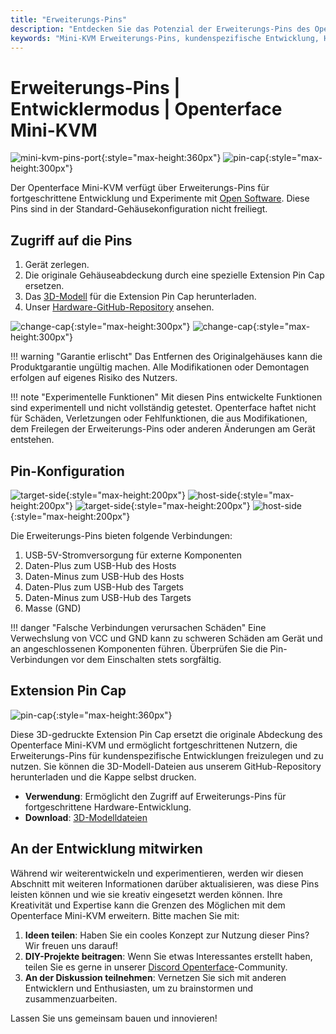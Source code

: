 ```yaml
---
title: "Erweiterungs-Pins"
description: "Entdecken Sie das Potenzial der Erweiterungs-Pins des Openterface Mini-KVM für kundenspezifische Hardwareentwicklung und Open-Source-Projekte."
keywords: "Mini-KVM Erweiterungs-Pins, kundenspezifische Entwicklung, Hardware-Modifikation, Open-Source KVM"
---
```


# **Erweiterungs-Pins** | Entwicklermodus | Openterface Mini-KVM

![mini-kvm-pins-port](https://assets.openterface.com/images/product/mini-kvm-pins-port.webp){:style="max-height:360px"}
![pin-cap](https://assets.openterface.com/images/product/part/pin-cap.webp){:style="max-height:300px"}

Der Openterface Mini-KVM verfügt über Erweiterungs-Pins für fortgeschrittene Entwicklung und Experimente mit [Open Software](/app). Diese Pins sind in der Standard-Gehäusekonfiguration nicht freiliegt.

## Zugriff auf die Pins

1. Gerät zerlegen.
2. Die originale Gehäuseabdeckung durch eine spezielle Extension Pin Cap ersetzen.
3. Das [3D-Modell](https://github.com/TechxArtisanStudio/Openterface_Mini-KVM_Hardware/tree/main/models) für die Extension Pin Cap herunterladen.
4. Unser [Hardware-GitHub-Repository](https://github.com/TechxArtisanStudio/Openterface_Mini-KVM_Hardware) ansehen.

![change-cap](https://assets.openterface.com/images/product/change-cap.svg#only-light){:style="max-height:300px"}
![change-cap](https://assets.openterface.com/images/product/change-cap_1.svg#only-dark){:style="max-height:300px"}

!!! warning "Garantie erlischt"
    Das Entfernen des Originalgehäuses kann die Produktgarantie ungültig machen. Alle Modifikationen oder Demontagen erfolgen auf eigenes Risiko des Nutzers.

!!! note "Experimentelle Funktionen"
    Mit diesen Pins entwickelte Funktionen sind experimentell und nicht vollständig getestet. Openterface haftet nicht für Schäden, Verletzungen oder Fehlfunktionen, die aus Modifikationen, dem Freilegen der Erweiterungs-Pins oder anderen Änderungen am Gerät entstehen.

## Pin-Konfiguration

![target-side](https://assets.openterface.com/images/product/extension-pins-1.svg#only-light){:style="max-height:200px"}
![host-side](https://assets.openterface.com/images/product/extension-pins-2.svg#only-light){:style="max-height:200px"}
![target-side](https://assets.openterface.com/images/product/extension-pins-1_1.svg#only-dark){:style="max-height:200px"}
![host-side](https://assets.openterface.com/images/product/extension-pins-2_1.svg#only-dark){:style="max-height:200px"}

Die Erweiterungs-Pins bieten folgende Verbindungen:

1. USB-5V-Stromversorgung für externe Komponenten
2. Daten-Plus zum USB-Hub des Hosts
3. Daten-Minus zum USB-Hub des Hosts
4. Daten-Plus zum USB-Hub des Targets
5. Daten-Minus zum USB-Hub des Targets
6. Masse (GND)

!!! danger "Falsche Verbindungen verursachen Schäden"
    Eine Verwechslung von VCC und GND kann zu schweren Schäden am Gerät und an angeschlossenen Komponenten führen. Überprüfen Sie die Pin-Verbindungen vor dem Einschalten stets sorgfältig.

## Extension Pin Cap

![pin-cap](https://assets.openterface.com/images/product/part/pin-cap.webp){:style="max-height:360px"}

Diese 3D-gedruckte Extension Pin Cap ersetzt die originale Abdeckung des Openterface Mini-KVM und ermöglicht fortgeschrittenen Nutzern, die Erweiterungs-Pins für kundenspezifische Entwicklungen freizulegen und zu nutzen. Sie können die 3D-Modell-Dateien aus unserem GitHub-Repository herunterladen und die Kappe selbst drucken.

- **Verwendung**: Ermöglicht den Zugriff auf Erweiterungs-Pins für fortgeschrittene Hardware-Entwicklung.
- **Download**: [3D-Modelldateien](https://github.com/TechxArtisanStudio/Openterface_Mini-KVM_Hardware/tree/main/models)

## An der Entwicklung mitwirken

Während wir weiterentwickeln und experimentieren, werden wir diesen Abschnitt mit weiteren Informationen darüber aktualisieren, was diese Pins leisten können und wie sie kreativ eingesetzt werden können. Ihre Kreativität und Expertise kann die Grenzen des Möglichen mit dem Openterface Mini-KVM erweitern. Bitte machen Sie mit:

1. **Ideen teilen**: Haben Sie ein cooles Konzept zur Nutzung dieser Pins? Wir freuen uns darauf!
2. **DIY-Projekte beitragen**: Wenn Sie etwas Interessantes erstellt haben, teilen Sie es gerne in unserer [Discord Openterface](/discord)-Community.
3. **An der Diskussion teilnehmen**: Vernetzen Sie sich mit anderen Entwicklern und Enthusiasten, um zu brainstormen und zusammenzuarbeiten.

Lassen Sie uns gemeinsam bauen und innovieren!

